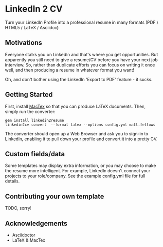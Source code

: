 LinkedIn 2 CV
==============

Turn your LinkedIn Profile into a professional resume in many formats (PDF / HTML5 / LaTeX / Asciidoc)

## Motivations

Everyone stalks you on LinkedIn and that's where you get opportunities. But apparently you still need to give a resume/CV before you have your next job interview. So, rather than duplicate efforts you can focus on writing it once well, and then producing a resume in whatever format you want!

Oh, and don't bother using the LinkedIn 'Export to PDF' feature - it sucks.

## Getting Started

First, install [MacTex](http://www.tug.org/mactex/) so that you can produce LaTeX documents. Then, simply run the converter:
    
    gem install linkedin2resume
    linkedin2cv convert  --format latex --options config.yml matt.fellows

The converter should open up a Web Browser and ask you to sign-in to LinkedIn, enabling it to pull down your profile and convert it into a pretty CV.

## Custom fields/data

Some templates may display extra information, or you may choose to make the resume more intelligent. For example, LinkedIn doesn't connect your projects to your role/company. See the example config.yml file for full details.

## Contributing your own template

TODO, sorry!

## Acknowledgements

* Asciidoctor
* LaTeX & MacTex
